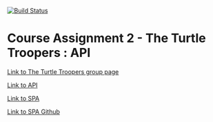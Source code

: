 [![Build Status](https://travis-ci.org/mich561d/CA2_TTT.svg?branch=master)](https://travis-ci.org/mich561d/CA2_TTT)
# Course Assignment 2 - The Turtle Troopers : API
[Link to The Turtle Troopers group page](https://jesper3005.github.io/TTTAgenda/)

[Link to API](#)

[Link to SPA](#)

[Link to SPA Github](https://github.com/mich561d/CA2_TTT_SPA)

